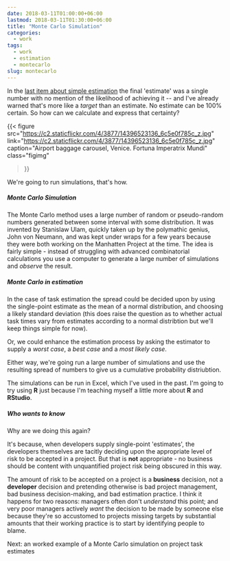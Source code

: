 ```yaml
---
date: 2018-03-11T01:00:00+06:00
lastmod: 2018-03-11T01:30:00+06:00
title: "Monte Carlo Simulation"
categories:
  - work
tags:
  - work
  - estimation
  - montecarlo
slug: montecarlo
---
```


In the [last item about simple estimation](/estimation/simpleold/)  the final 'estimate' was a single number with  no mention of the likelihood of achieving it -- and I've already warned that's more like a *target* than an estimate. No estimate can be 100% certain. So how can we calculate and express that certainty?

{{< figure src="https://c2.staticflickr.com/4/3877/14396523136_6c5e0f785c_z.jpg"  
link="https://c2.staticflickr.com/4/3877/14396523136_6c5e0f785c_z.jpg"  
caption="Airport baggage carousel, Venice. Fortuna Imperatrix Mundi"
 class="figimg"
>}}

We're going to run simulations, that's how. 

##### Monte Carlo Simulation #####

The Monte Carlo method uses a large number of random or pseudo-random numbers generated between some interval with some distribution. It was invented by Stanislaw Ulam, quickly taken up by the polymathic genius, John von Neumann, and was kept under wraps for a few years because they were both working on the Manhatten Project at the time. The idea is fairly simple - instead of struggling with advanced combinatorial calculations you use a computer to generate a large number of simulations and *observe* the result.


##### Monte Carlo in estimation #####

In the case of task  estimation the spread could be decided upon by using the single-point estimate as the mean of a normal distribution, and choosing a likely standard deviation (this does raise the question as to whether actual task times vary from estimates according to a normal distribtion but we'll keep things simple for now).

Or, we could enhance the estimation process by asking the estimator to supply a *worst case*, a *best case* and a *most likely case*.

Either way, we're going run a large number of simulations and use the resulting spread of numbers to give us a cumulative probability distriubtion.


The simulations can be run in Excel, which I've used in the past. I'm going to try using **R** just because I'm teaching myself a little more about **R** and **RStudio**. 

##### Who wants to know #####

Why are we doing this again?

It's because, when developers supply single-point 'estimates', the developers themselves are tacitly deciding upon the appropriate level of risk to be accepted in a project. But that is **not** appropriate - no business should be content with unquantified project risk being obscured in this way.

The amount of risk to be accepted on a project is a **business** decision, not a **developer** decision and pretending otherwise is bad project management, bad business decision-making, and bad estimation practice. I think it happens for two reasons: managers often don't *understand* this point; and very poor managers actively *want* the decision to be made by someone else because they're so accustomed to projects missing targets by substantial amounts that their working practice is to start by identifying  people to blame.

Next: an worked example of a Monte Carlo simulation on project task estimates





